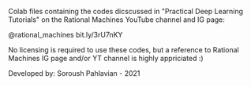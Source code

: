 Colab files containing the codes dicscussed in "Practical Deep Learning Tutorials" on the Rational Machines YouTube channel and IG page:

@rational_machines 
bit.ly/3rU7nKY

No licensing is required to use these codes, but a reference to Rational Machines IG page and/or YT channel is highly appriciated :)

Developed by: Soroush Pahlavian - 2021
